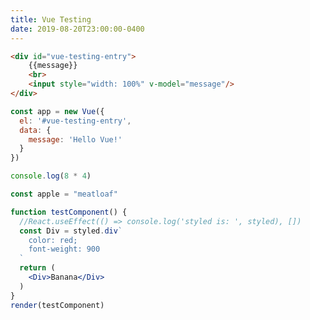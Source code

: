 ```yaml
---
title: Vue Testing
date: 2019-08-20T23:00:00-0400
---
```


```html html-live
<div id="vue-testing-entry">
    {{message}}
    <br>
    <input style="width: 100%" v-model="message"/>
</div>
```

```js js-live scripts=vue!https://cdnjs.cloudflare.com/ajax/libs/vue/2.6.10/vue.min.js autorun
const app = new Vue({
  el: '#vue-testing-entry',
  data: {
    message: 'Hello Vue!'
  }
})
```

```js js-live autorun
console.log(8 * 4)
```

```js
const apple = "meatloaf"
```

```jsx react-live scripts=react!https://cdnjs.cloudflare.com/ajax/libs/react/16.9.0/umd/react.production.min.js,react-dom!https://cdnjs.cloudflare.com/ajax/libs/react-dom/16.8.6/umd/react-dom.production.min.js,styled!https://cdnjs.cloudflare.com/ajax/libs/styled-components/4.3.2/styled-components.min.js use-render
function testComponent() {
  //React.useEffect(() => console.log('styled is: ', styled), [])
  const Div = styled.div`
    color: red;
    font-weight: 900
  `
  return (
    <Div>Banana</Div>
  )
}
render(testComponent)
```